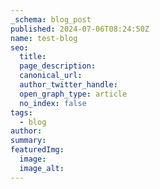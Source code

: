 ```yaml
---
_schema: blog_post
published: 2024-07-06T08:24:50Z
name: test-blog
seo:
  title:
  page_description:
  canonical_url:
  author_twitter_handle:
  open_graph_type: article
  no_index: false
tags:
  - blog
author:
summary:
featuredImg:
  image:
  image_alt:
---
```

